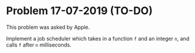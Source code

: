# Problem 17-07-2019 (TO-DO)

This problem was asked by Apple.

Implement a job scheduler which takes in a function ```f``` and an integer ```n```, and calls ```f``` after ```n``` milliseconds.
